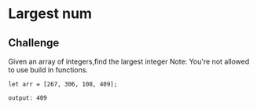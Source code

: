 # Largest num

## Challenge 
Given an array of integers,find the largest integer Note: You're not allowed to use build in functions.

```text
let arr = [267, 306, 108, 409];
```

```text
output: 409
```
